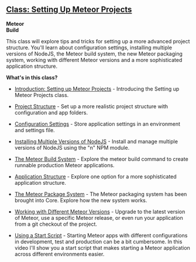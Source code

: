 
## <a href="https://www.eventedmind.com/classes/setting-up-meteor-projects" target="_blank">Class: Setting Up Meteor Projects</a>

**Meteor**<br>
**Build**

This class will explore tips and tricks for setting up a more advanced project structure. You'll learn about configuration settings, installing multiple versions of NodeJS, the Meteor build system, the new Meteor packaging system, working with different Meteor versions and a more sophisticated application structure.

**What's in this class?**


* <a href="https://www.eventedmind.com/classes/setting-up-meteor-projects/introduction" target="_blank">Introduction: Setting up Meteor Projects</a> - Introducing the Setting up Meteor Projects class.

* <a href="https://www.eventedmind.com/classes/setting-up-meteor-projects/project-structure" target="_blank">Project Structure</a> - Set up a more realistic project structure with configuration and app folders.

* <a href="https://www.eventedmind.com/classes/setting-up-meteor-projects/configuration-settings" target="_blank">Configuration Settings</a> - Store application settings in an environment and settings file.

* <a href="https://www.eventedmind.com/classes/setting-up-meteor-projects/installing-multiple-versions-of-nodejs" target="_blank">Installing Multiple Versions of NodeJS</a> - Install and manage multiple versions of NodeJS using the "n" NPM module.

* <a href="https://www.eventedmind.com/classes/setting-up-meteor-projects/the-meteor-build-system" target="_blank">The Meteor Build System</a> - Explore the meteor build command to create runnable production Meteor applications.

* <a href="https://www.eventedmind.com/classes/setting-up-meteor-projects/application-structure" target="_blank">Application Structure</a> - Explore one option for a more sophisticated application structure.

* <a href="https://www.eventedmind.com/classes/setting-up-meteor-projects/the-meteor-package-system" target="_blank">The Meteor Package System</a> - The Meteor packaging system has been brought into Core. Explore how the new system works.

* <a href="https://www.eventedmind.com/classes/setting-up-meteor-projects/working-with-different-meteor-versions" target="_blank">Working with Different Meteor Versions</a> - Upgrade to the latest version of Meteor, use a specific Meteor release, or even run your application from a git checkout of the project.

* <a href="https://www.eventedmind.com/classes/setting-up-meteor-projects/a-sample-start-script" target="_blank">Using a Start Script</a> - Starting Meteor apps with different configurations in development, test and production can be a bit cumbersome. In this video I'll show you a start script that makes starting a Meteor application across different environments easier.



